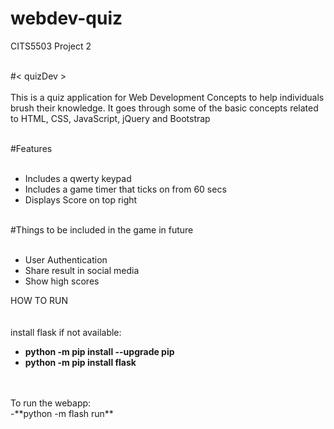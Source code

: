 # webdev-quiz
CITS5503 Project 2

<br>#< quizDev ><br>
<br>
This is a quiz application for Web Development Concepts to help individuals brush their knowledge. It goes through some of the basic concepts related to HTML, CSS, JavaScript, jQuery and Bootstrap<br>

<br>#Features<br>
<br>
- Includes a qwerty keypad
- Includes a game timer that ticks on from 60 secs
- Displays Score on top right 

<br>#Things to be included in the game in future<br>
<br>
- User Authentication
- Share result in social media
- Show high scores


HOW TO RUN<br>
<br>
<br>install flask if not available:<br>
- **python -m pip install --upgrade pip**
- **python -m pip install flask**
<br>
<br>To run the webapp:<br>
-**python -m flash run**

